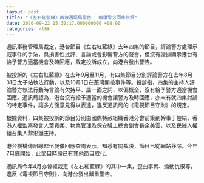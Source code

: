 ```yaml
---
layout: post
title: "《左右紅藍綠》再被通訊局警告　 無讓警方回應批評"
date: 2020-09-22 15:30:17.000000000 +08:00
categories: rthk
---
```


通訊事務管理局裁定，港台節目《左右紅藍綠》去年四集的節目，評論警方處理示威事件的手法，具損害性批評、言論或會影響警方的聲譽，但沒有證據顯示港台有給予警方適當機會及時回應，裁定投訴成立，向港台發出警告。 

被投訴的《左右紅藍綠》在去年9月至11月，有四集節目分別評論警方在去年8月31日太子站執法行動，以及10月1日在荃灣開槍事件等。投訴指，四集的主持人評論警方執法行動時言論有欠持平、屬一面之詞、以偏概全，沒有給予警方適當機會回應。通訊局認為，港台沒有給予適當的機會讓警方及時回應，亦未有就四集討論的特定事件，讓多方面意見得以表達，違反通訊局的《電視節目守則》的規定。

根據資料，四集被投訴的節目分別由國際特赦組織香港分會前策劃幹事于愷絹、香港人權監察發言人葉寬柔、物業管理及保安職工總會副會長余美雲，以及民陣人權組召集人黎恩灝主持。

港台機構傳訊總監伍曼儀回應查詢表示，知悉有關裁決，節目已從網站移除。今年7月底開始，此節目時段已有其他節目取代。

通訊局今年4月亦曾經裁定《左右紅藍綠》的其中一集，歪曲事實、煽動仇恨等，違反《電視節目守則》，向港台發出嚴重警告。
